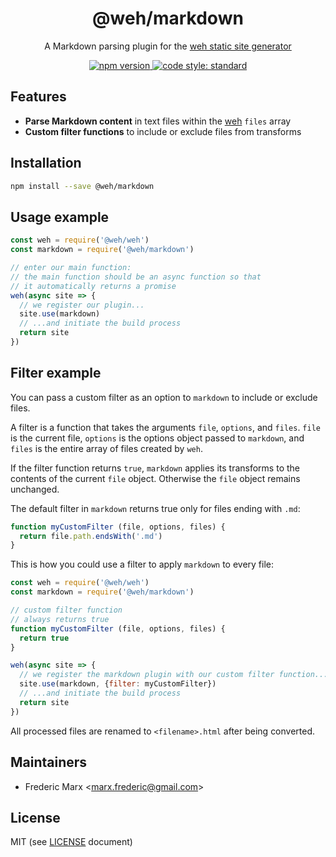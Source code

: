 <div align="center">
<h1>
  @weh/markdown
</h1>

<p>
  A Markdown parsing plugin for the <a href="https://github.com/wehjs/weh">weh static site generator</a>
</p>

<p>
  <!-- npm version -->
  <a href="https://npmjs.org/package/@weh/markdown">
    <img src="https://img.shields.io/npm/v/@weh/markdown.svg?style=flat-square"
      alt="npm version" />
  </a>
  <!-- code style -->
  <a href="https://github.com/feross/standard"><img src="https://img.shields.io/badge/code%20style-standard-blue.svg?style=flat-square"
  alt="code style: standard"></a>
</p>
</div>

## Features

- **Parse Markdown content** in text files within the [weh](https://github.com/wehjs/weh) `files` array
- **Custom filter functions** to include or exclude files from transforms

## Installation

```sh
npm install --save @weh/markdown
```

## Usage example

```js
const weh = require('@weh/weh')
const markdown = require('@weh/markdown')

// enter our main function:
// the main function should be an async function so that
// it automatically returns a promise
weh(async site => {
  // we register our plugin...
  site.use(markdown)
  // ...and initiate the build process
  return site
})
```

## Filter example

You can pass a custom filter as an option to `markdown` to include or exclude files.

A filter is a function that takes the arguments `file`, `options`, and `files`. `file` is the current file, `options` is the options object passed to `markdown`, and `files` is the entire array of files created by `weh`.

If the filter function returns `true`, `markdown` applies its transforms to the contents of the current `file` object. Otherwise the `file` object remains unchanged.

The default filter in `markdown` returns true only for files ending with `.md`:

```js
function myCustomFilter (file, options, files) {
  return file.path.endsWith('.md')
}
```

This is how you could use a filter to apply `markdown` to every file:

```js
const weh = require('@weh/weh')
const markdown = require('@weh/markdown')

// custom filter function
// always returns true
function myCustomFilter (file, options, files) {
  return true
}

weh(async site => {
  // we register the markdown plugin with our custom filter function...
  site.use(markdown, {filter: myCustomFilter})
  // ...and initiate the build process
  return site
})
```

All processed files are renamed to `<filename>.html` after being converted.

## Maintainers

- Frederic Marx <[marx.frederic@gmail.com](mailto:marx.frederic@gmail.com)>

## License

MIT (see [LICENSE](LICENSE) document)
